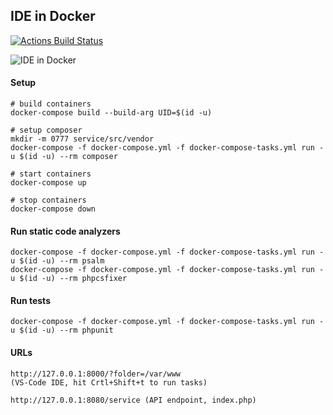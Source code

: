 IDE in Docker
------------------------------------

[![Actions Build Status](https://github.com/thomasbley/ide_in_docker/workflows/build/badge.svg?branch=master)](https://github.com/thomasbley/ide_in_docker/actions)

![IDE in Docker](https://repository-images.githubusercontent.com/367632917/53284c00-b590-11eb-95bd-698fa36e8860)

#### Setup

    # build containers
    docker-compose build --build-arg UID=$(id -u)

    # setup composer
    mkdir -m 0777 service/src/vendor
    docker-compose -f docker-compose.yml -f docker-compose-tasks.yml run -u $(id -u) --rm composer

    # start containers
    docker-compose up

    # stop containers
    docker-compose down

#### Run static code analyzers

    docker-compose -f docker-compose.yml -f docker-compose-tasks.yml run -u $(id -u) --rm psalm
    docker-compose -f docker-compose.yml -f docker-compose-tasks.yml run -u $(id -u) --rm phpcsfixer

#### Run tests

    docker-compose -f docker-compose.yml -f docker-compose-tasks.yml run -u $(id -u) --rm phpunit

#### URLs

    http://127.0.0.1:8000/?folder=/var/www
    (VS-Code IDE, hit Crtl+Shift+t to run tasks)

    http://127.0.0.1:8080/service (API endpoint, index.php)
